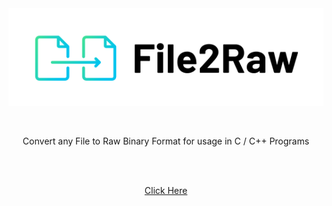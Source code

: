 <img src="https://raw.githubusercontent.com/ayushsharma82/file2raw/master/img/logo.svg?sanitize=true" align="center">

<br>
<br>
<br>
 
 <p align="center">Convert any File to Raw Binary Format for usage in C / C++ Programs</p>
 
 <br>
 <br>
 <p align="center"><a href="https://ayushsharma82.github.io/file2raw">Click Here</a></p>
